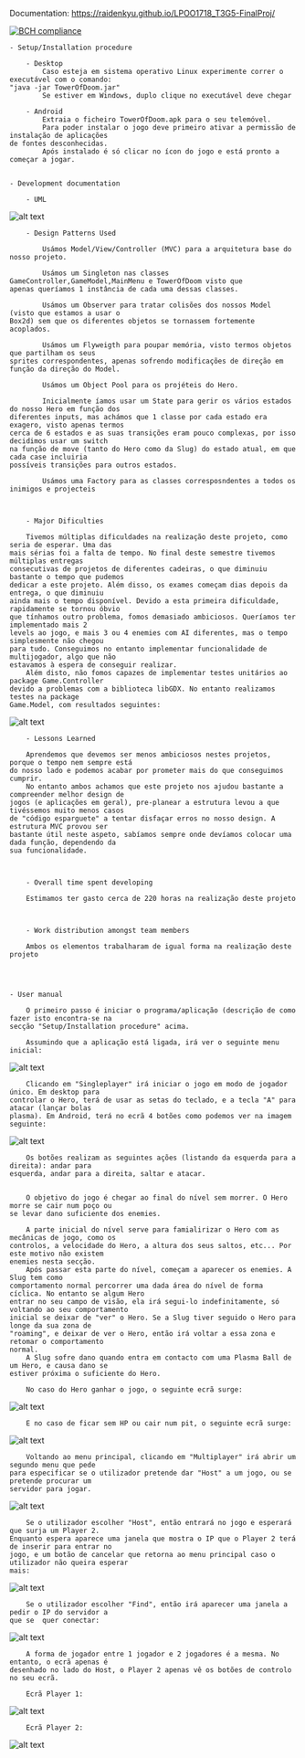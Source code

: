 Documentation:  https://raidenkyu.github.io/LPOO1718_T3G5-FinalProj/

[![BCH compliance](https://bettercodehub.com/edge/badge/Raidenkyu/LPOO1718_T3G5-FinalProj?branch=master&token=7a3186593f43cb221c433a6f92e8fea6ee2bd63f)](https://bettercodehub.com/)


	- Setup/Installation procedure
	
		- Desktop
			Caso esteja em sistema operativo Linux experimente correr o executável com o comando: 
	"java -jar TowerOfDoom.jar"
			Se estiver em Windows, duplo clique no executável deve chegar
	
		- Android
			Extraia o ficheiro TowerOfDoom.apk para o seu telemóvel. 
			Para poder instalar o jogo deve primeiro ativar a permissão de instalação de aplicações 
	de fontes desconhecidas.
			Após instalado é só clicar no ícon do jogo e está pronto a começar a jogar.

	
	- Development documentation
	
		- UML
![alt text](FinalUML.png)
		
		
		
		- Design Patterns Used
			
			Usámos Model/View/Controller (MVC) para a arquitetura base do nosso projeto.
	
			Usámos um Singleton nas classes GameController,GameModel,MainMenu e TowerOfDoom visto que
	apenas queríamos 1 instância de cada uma dessas classes.
	
			Usámos um Observer para tratar colisões dos nossos Model (visto que estamos a usar o
	Box2d) sem que os diferentes objetos se tornassem fortemente acoplados.
	
			Usámos um Flyweigth para poupar memória, visto termos objetos que partilham os seus
	sprites correspondentes, apenas sofrendo modificações de direção em função da direção do Model.
	
			Usámos um Object Pool para os projéteis do Hero.
	
			Inicialmente íamos usar um State para gerir os vários estados do nosso Hero em função dos
	diferentes inputs, mas achámos que 1 classe por cada estado era exagero, visto apenas termos
	cerca de 6 estados e as suas transições eram pouco complexas, por isso decidimos usar um switch
	na função de move (tanto do Hero como da Slug) do estado atual, em que cada case incluiria
	possíveis transições para outros estados.
			
			Usámos uma Factory para as classes corresposndentes a todos os inimigos e projecteis
		
		
		
		- Major Dificulties
		
		Tivemos múltiplas dificuldades na realização deste projeto, como seria de esperar. Uma das
	mais sérias foi a falta de tempo. No final deste semestre tivemos múltiplas entregas
	consecutivas de projetos de diferentes cadeiras, o que diminuiu bastante o tempo que pudemos
	dedicar a este projeto. Além disso, os exames começam dias depois da entrega, o que diminuiu
	ainda mais o tempo disponível. Devido a esta primeira dificuldade, rapidamente se tornou óbvio
	que tínhamos outro problema, fomos demasiado ambiciosos. Queríamos ter implementado mais 2
	levels ao jogo, e mais 3 ou 4 enemies com AI diferentes, mas o tempo simplesmente não chegou
	para tudo. Conseguimos no entanto implementar funcionalidade de multijogador, algo que não
	estavamos à espera de conseguir realizar.
		Além disto, não fomos capazes de implementar testes unitários ao package Game.Controller
	devido a problemas com a biblioteca libGDX. No entanto realizamos testes na package
	Game.Model, com resultados seguintes:
	
![alt text](screenshots/CodeCoverage.png)		
		
		
		- Lessons Learned
		
		Aprendemos que devemos ser menos ambiciosos nestes projetos, porque o tempo nem sempre está
	do nosso lado e podemos acabar por prometer mais do que conseguimos cumprir.
		No entanto ambos achamos que este projeto nos ajudou bastante a compreender melhor design de
	jogos (e aplicações em geral), pre-planear a estrutura levou a que tivéssemos muito menos casos
	de "código esparguete" a tentar disfaçar erros no nosso design. A estrutura MVC provou ser
	bastante útil neste aspeto, sabíamos sempre onde devíamos colocar uma dada função, dependendo da
	sua funcionalidade.
		
		
		
		- Overall time spent developing
		
		Estimamos ter gasto cerca de 220 horas na realização deste projeto
		
		
		
		- Work distribution amongst team members
		
		Ambos os elementos trabalharam de igual forma na realização deste projeto
		
	
	
	
	- User manual
	
		O primeiro passo é iniciar o programa/aplicação (descrição de como fazer isto encontra-se na
	secção "Setup/Installation procedure" acima.
		
		Assumindo que a aplicação está ligada, irá ver o seguinte menu inicial:
			
![alt text](screenshots/StartMenu.png)

		Clicando em "Singleplayer" irá iniciar o jogo em modo de jogador único. Em desktop para
	controlar o Hero, terá de usar as setas do teclado, e a tecla "A" para atacar (lançar bolas
	plasma). Em Android, terá no ecrã 4 botões como podemos ver na imagem seguinte:
		
![alt text](screenshots/SingleplayerAndroid.png)

		Os botões realizam as seguintes ações (listando da esquerda para a direita): andar para
	esquerda, andar para a direita, saltar e atacar.
		
		
		O objetivo do jogo é chegar ao final do nível sem morrer. O Hero morre se cair num poço ou
	se levar dano suficiente dos enemies.
		
		A parte inicial do nível serve para famialirizar o Hero com as mecânicas de jogo, como os
	controlos, a velocidade do Hero, a altura dos seus saltos, etc... Por este motivo não existem
	enemies nesta secção.
		Após passar esta parte do nível, começam a aparecer os enemies. A Slug tem como
	comportamento normal percorrer uma dada área do nível de forma cíclica. No entanto se algum Hero
	entrar no seu campo de visão, ela irá segui-lo indefinitamente, só voltando ao seu comportamento
	inicial se deixar de "ver" o Hero. Se a Slug tiver seguido o Hero para longe da sua zona de
	"roaming", e deixar de ver o Hero, então irá voltar a essa zona e retomar o comportamento
	normal.
		A Slug sofre dano quando entra em contacto com uma Plasma Ball de um Hero, e causa dano se
	estiver próxima o suficiente do Hero.

		No caso do Hero ganhar o jogo, o seguinte ecrã surge:
		
![alt text](android/assets/game_won_background.png)		
		
		E no caso de ficar sem HP ou cair num pit, o seguinte ecrã surge:
		
![alt text](android/assets/game_over_background.png)			



		Voltando ao menu principal, clicando em "Multiplayer" irá abrir um segundo menu que pede
	para especificar se o utilizador pretende dar "Host" a um jogo, ou se pretende procurar um
	servidor para jogar.
		
![alt text](screenshots/MultiplayerMenu.png)		 
				
		Se o utilizador escolher "Host", então entrará no jogo e esperará que surja um Player 2.
	Enquanto espera aparece uma janela que mostra o IP que o Player 2 terá de inserir para entrar no
	jogo, e um botão de cancelar que retorna ao menu principal caso o utilizador não queira esperar
	mais:
		
![alt text](screenshots/HostMenu.png)	

		Se o utilizador escolher "Find", então irá aparecer uma janela a pedir o IP do servidor a
	que se	quer conectar:
		
![alt text](screenshots/FindMenu.png)

		
		A forma de jogador entre 1 jogador e 2 jogadores é a mesma. No entanto, o ecrã apenas é
	desenhado no lado do Host, o Player 2 apenas vê os botões de controlo no seu ecrã.
		
		Ecrã Player 1:			
		
![alt text](screenshots/Player1screen.png)		
		
		Ecrã Player 2:
		
![alt text](screenshots/Player2screen.png)


		

